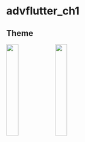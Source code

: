 # advflutter_ch1
## Theme
<img src = "https://github.com/Shalu6634/advflutter_ch1/assets/149373622/d0966e01-af16-41f2-b717-51ea38093ee4" height = 25%  width = 25%>
<img src = "https://github.com/Shalu6634/advflutter_ch1/assets/149373622/ac8fab74-d3b0-4a37-be8d-48cae5034b8b" height = 25%  width = 25%>


